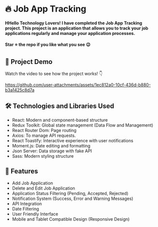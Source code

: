<div><h1>🔥 Job App Tracking </h1></div>
<h4>HHello Technology Lovers! I have completed the Job App Tracking project. This project is an application that allows you to track your job applications regularly and manage your application processes.</h4>
<h4>Star ⭐ the repo if you like what you see 😉 </h4>
 <div>
 <h2>📸 Project Demo</h2>
 <p>Watch the video to see how the project works! 👇</p>
   

https://github.com/user-attachments/assets/1ec812a0-10cf-436d-b880-b3a1425c8d7a


<h2>🛠️ Technologies and Libraries Used</h2>
 <ul>
   <li>React: Modern and component-based structure </li>
   <li>Redux Toolkit: Global state management (Data Flow and Management)</li>
   <li>React Router Dom: Page routing</li>
   <li>Axios: To manage API requests.</li>
   <li>React Toastify: Interactive experience with user notifications</li>
   <li>Moment.js: Date editing and formatting</li>
   <li>Json Server: Data storage with fake API</li>
   <li>Sass: Modern styling structure</li>
 </ul>  
 
 <h2>🎨 Features</h2>
 <ul>
   <li>Add Job Application</li>
   <li>Delete and Edit Job Application</li>
   <li>Application Status Filtering (Pending, Accepted, Rejected)</li>
   <li>Notification System (Success, Error and Warning Messages)</li>
   <li>API Integration</li>
     <li>Date Filtering</li>
  <li>User Friendly Interface</li>
     <li>Mobile and Tablet Compatible Design (Responsive Design)</li>

 </ul> 
